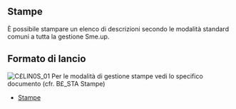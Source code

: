 ## Stampe
È possibile stampare un elenco di descrizioni secondo le modalità standard comuni a tutta la gestione Sme.up.
## Formato di lancio
![C£LIN0S_01](http://localhost:3000/immagini/MBDOC_OGG-P_C£LIN0S/CXLIN0S_01.png)
Per le modalità di gestione stampe vedi lo specifico documento (cfr. B£_STA Stampe)
- [Stampe](Sorgenti/DOC_OPE/TA/B£AMO/B£_STA)
